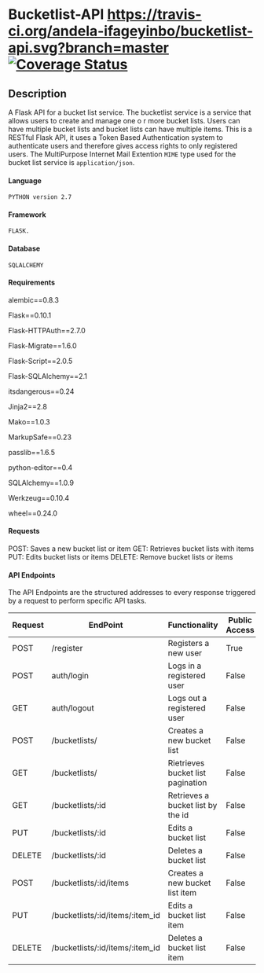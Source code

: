 # Bucketlist-API https://travis-ci.org/andela-ifageyinbo/bucketlist-api.svg?branch=master [![Coverage Status](https://coveralls.io/repos/andela-ifageyinbo/bucketlist-api/badge.svg?branch=master&service=github)](https://coveralls.io/github/andela-ifageyinbo/bucketlist-api?branch=master)

## Description
A Flask API for a bucket list service.
The bucketlist service is a service that allows users to create and manage one o r more bucket lists. Users can have multiple bucket lists and bucket lists can have multiple items.
This is a RESTful Flask API, it uses a Token Based Authentication system to authenticate users and therefore gives access rights to only registered users.
The MultiPurpose Internet Mail Extention `MIME` type used for the bucket list service is `application/json`.

#### Language
`PYTHON version 2.7`

#### Framework
`FLASK.`

#### Database
`SQLALCHEMY`

#### Requirements
alembic==0.8.3

Flask==0.10.1

Flask-HTTPAuth==2.7.0

Flask-Migrate==1.6.0

Flask-Script==2.0.5

Flask-SQLAlchemy==2.1

itsdangerous==0.24

Jinja2==2.8

Mako==1.0.3

MarkupSafe==0.23

passlib==1.6.5

python-editor==0.4

SQLAlchemy==1.0.9

Werkzeug==0.10.4

wheel==0.24.0

#### Requests
POST: Saves a new bucket list or item
GET: Retrieves bucket lists with items
PUT: Edits bucket lists or items
DELETE: Remove bucket lists or items

#### API Endpoints
The API Endpoints are the structured addresses to every response triggered by a request to perform specific API tasks.

Request|EndPoint|Functionality|Public Access
-------|--------|-------------|-------------
POST|/register|Registers a new user|True
POST|auth/login|Logs in a registered user|False
GET|auth/logout|Logs out a registered user|False
POST|/bucketlists/|Creates a new bucket list|False
GET|/bucketlists/|Rietrieves bucket list pagination|False
GET|/bucketlists/:id|Retrieves a bucket list by the id|False
PUT|/bucketlists/:id|Edits a bucket list|False
DELETE|/bucketlists/:id|Deletes a bucket list|False
POST|/bucketlists/:id/items|Creates a new bucket list item|False
PUT|/bucketlists/:id/items/:item_id|Edits a bucket list item|False
DELETE|/bucketlists/:id/items/:item_id|Deletes a bucket list item|False
